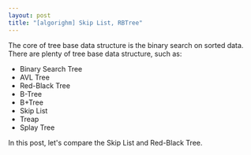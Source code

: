 ```yaml
---
layout: post
title: "[algorighm] Skip List, RBTree"
---
```


The core of tree base data structure is the binary search on sorted data. There are plenty of tree base data structure, such as:

- Binary Search Tree
- AVL Tree
- Red-Black Tree
- B-Tree
- B+Tree
- Skip List
- Treap
- Splay Tree

In this post, let's compare the Skip List and Red-Black Tree.